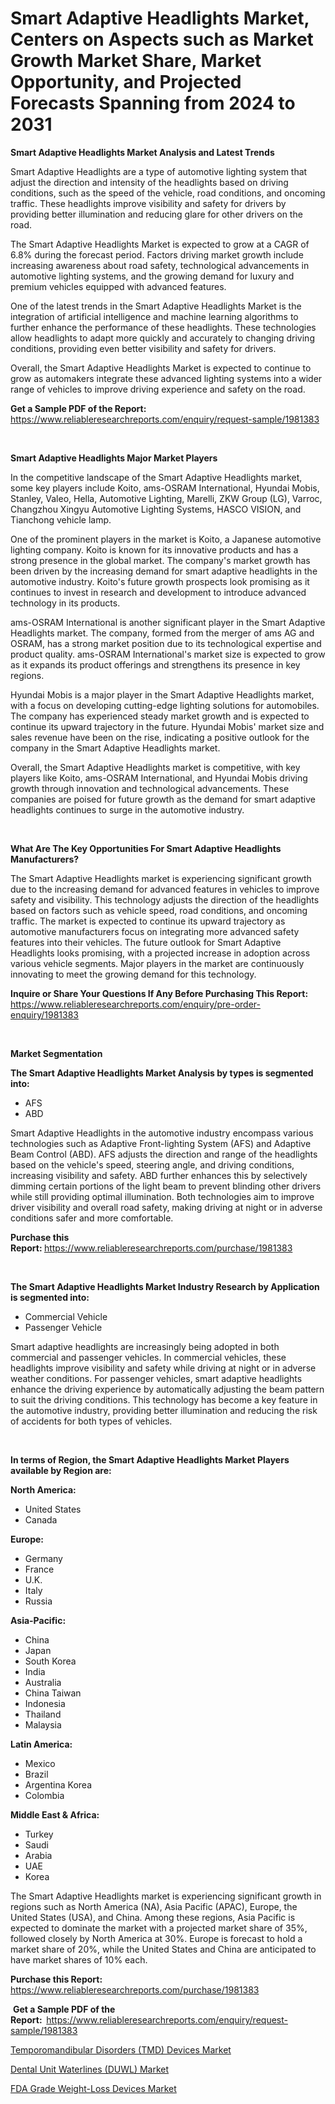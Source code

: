 <p><h1>Smart Adaptive Headlights Market, Centers on Aspects such as Market Growth Market Share, Market Opportunity, and Projected Forecasts Spanning from 2024 to 2031</h1></p><p><strong>Smart Adaptive Headlights Market Analysis and Latest Trends</strong></p>
<p><p>Smart Adaptive Headlights are a type of automotive lighting system that adjust the direction and intensity of the headlights based on driving conditions, such as the speed of the vehicle, road conditions, and oncoming traffic. These headlights improve visibility and safety for drivers by providing better illumination and reducing glare for other drivers on the road.</p><p>The Smart Adaptive Headlights Market is expected to grow at a CAGR of 6.8% during the forecast period. Factors driving market growth include increasing awareness about road safety, technological advancements in automotive lighting systems, and the growing demand for luxury and premium vehicles equipped with advanced features.</p><p>One of the latest trends in the Smart Adaptive Headlights Market is the integration of artificial intelligence and machine learning algorithms to further enhance the performance of these headlights. These technologies allow headlights to adapt more quickly and accurately to changing driving conditions, providing even better visibility and safety for drivers.</p><p>Overall, the Smart Adaptive Headlights Market is expected to continue to grow as automakers integrate these advanced lighting systems into a wider range of vehicles to improve driving experience and safety on the road.</p></p>
<p><strong>Get a Sample PDF of the Report:&nbsp;</strong> <a href="https://www.reliableresearchreports.com/enquiry/request-sample/1981383">https://www.reliableresearchreports.com/enquiry/request-sample/1981383</a></p>
<p>&nbsp;</p>
<p><strong>Smart Adaptive Headlights Major Market Players</strong></p>
<p><p>In the competitive landscape of the Smart Adaptive Headlights market, some key players include Koito, ams-OSRAM International, Hyundai Mobis, Stanley, Valeo, Hella, Automotive Lighting, Marelli, ZKW Group (LG), Varroc, Changzhou Xingyu Automotive Lighting Systems, HASCO VISION, and Tianchong vehicle lamp.</p><p>One of the prominent players in the market is Koito, a Japanese automotive lighting company. Koito is known for its innovative products and has a strong presence in the global market. The company's market growth has been driven by the increasing demand for smart adaptive headlights in the automotive industry. Koito's future growth prospects look promising as it continues to invest in research and development to introduce advanced technology in its products.</p><p>ams-OSRAM International is another significant player in the Smart Adaptive Headlights market. The company, formed from the merger of ams AG and OSRAM, has a strong market position due to its technological expertise and product quality. ams-OSRAM International's market size is expected to grow as it expands its product offerings and strengthens its presence in key regions.</p><p>Hyundai Mobis is a major player in the Smart Adaptive Headlights market, with a focus on developing cutting-edge lighting solutions for automobiles. The company has experienced steady market growth and is expected to continue its upward trajectory in the future. Hyundai Mobis' market size and sales revenue have been on the rise, indicating a positive outlook for the company in the Smart Adaptive Headlights market.</p><p>Overall, the Smart Adaptive Headlights market is competitive, with key players like Koito, ams-OSRAM International, and Hyundai Mobis driving growth through innovation and technological advancements. These companies are poised for future growth as the demand for smart adaptive headlights continues to surge in the automotive industry.</p></p>
<p>&nbsp;</p>
<p><strong>What Are The Key Opportunities For Smart Adaptive Headlights Manufacturers?</strong></p>
<p><p>The Smart Adaptive Headlights market is experiencing significant growth due to the increasing demand for advanced features in vehicles to improve safety and visibility. This technology adjusts the direction of the headlights based on factors such as vehicle speed, road conditions, and oncoming traffic. The market is expected to continue its upward trajectory as automotive manufacturers focus on integrating more advanced safety features into their vehicles. The future outlook for Smart Adaptive Headlights looks promising, with a projected increase in adoption across various vehicle segments. Major players in the market are continuously innovating to meet the growing demand for this technology.</p></p>
<p><strong>Inquire or Share Your Questions If Any Before Purchasing This Report:</strong> <a href="https://www.reliableresearchreports.com/enquiry/pre-order-enquiry/1981383">https://www.reliableresearchreports.com/enquiry/pre-order-enquiry/1981383</a></p>
<p>&nbsp;</p>
<p><strong>Market Segmentation</strong></p>
<p><strong>The Smart Adaptive Headlights Market Analysis by types is segmented into:</strong></p>
<p><ul><li>AFS</li><li>ABD</li></ul></p>
<p><p>Smart Adaptive Headlights in the automotive industry encompass various technologies such as Adaptive Front-lighting System (AFS) and Adaptive Beam Control (ABD). AFS adjusts the direction and range of the headlights based on the vehicle's speed, steering angle, and driving conditions, increasing visibility and safety. ABD further enhances this by selectively dimming certain portions of the light beam to prevent blinding other drivers while still providing optimal illumination. Both technologies aim to improve driver visibility and overall road safety, making driving at night or in adverse conditions safer and more comfortable.</p></p>
<p><strong>Purchase this Report:&nbsp;</strong><a href="https://www.reliableresearchreports.com/purchase/1981383">https://www.reliableresearchreports.com/purchase/1981383</a></p>
<p>&nbsp;</p>
<p><strong>The Smart Adaptive Headlights Market Industry Research by Application is segmented into:</strong></p>
<p><ul><li>Commercial Vehicle</li><li>Passenger Vehicle</li></ul></p>
<p><p>Smart adaptive headlights are increasingly being adopted in both commercial and passenger vehicles. In commercial vehicles, these headlights improve visibility and safety while driving at night or in adverse weather conditions. For passenger vehicles, smart adaptive headlights enhance the driving experience by automatically adjusting the beam pattern to suit the driving conditions. This technology has become a key feature in the automotive industry, providing better illumination and reducing the risk of accidents for both types of vehicles.</p></p>
<p>&nbsp;</p>
<p><strong>In terms of Region, the Smart Adaptive Headlights Market Players available by Region are:</strong></p>
<p>
    <p> <strong> North America: </strong>
        <ul>
            <li>United States</li>
            <li>Canada</li>
        </ul>
        </p> 
    <p> <strong> Europe: </strong>
        <ul>
            <li>Germany</li>
            <li>France</li>
            <li>U.K.</li>
            <li>Italy</li>
            <li>Russia</li>
        </ul>
        </p> 
    <p> <strong> Asia-Pacific: </strong>
        <ul>
            <li>China</li>
            <li>Japan</li>
            <li>South Korea</li>
            <li>India</li>
            <li>Australia</li>
            <li>China Taiwan</li>
            <li>Indonesia</li>
            <li>Thailand</li>
            <li>Malaysia</li>
        </ul>
        </p> 
    <p> <strong> Latin America: </strong>
        <ul>
            <li>Mexico</li>
            <li>Brazil</li>
            <li>Argentina Korea</li>
            <li>Colombia</li>
        </ul>
        </p> 
    <p> <strong> Middle East & Africa: </strong>
        <ul>
            <li>Turkey</li>
            <li>Saudi</li>
            <li>Arabia</li>
            <li>UAE</li>
            <li>Korea</li>
        </ul>
    </p>
    </p>
<p><p>The Smart Adaptive Headlights market is experiencing significant growth in regions such as North America (NA), Asia Pacific (APAC), Europe, the United States (USA), and China. Among these regions, Asia Pacific is expected to dominate the market with a projected market share of 35%, followed closely by North America at 30%. Europe is forecast to hold a market share of 20%, while the United States and China are anticipated to have market shares of 10% each.</p></p>
<p><strong>Purchase this Report: </strong><a href="https://www.reliableresearchreports.com/purchase/1981383">https://www.reliableresearchreports.com/purchase/1981383</a></p>
<p>&nbsp;<strong>Get a Sample PDF of the Report:&nbsp;&nbsp;</strong><a href="https://www.reliableresearchreports.com/enquiry/request-sample/1981383">https://www.reliableresearchreports.com/enquiry/request-sample/1981383</a></p>
<p><strong></strong></p>
<p><p><a href="https://view.publitas.com/reportprime-1/temporomandibular-disorders-tmd-devices-market-size-growing-and-forecasted-for-period-from-2023-2030-and-provides-complete-market-analysis-of-this-market/">Temporomandibular Disorders (TMD) Devices Market</a></p><p><a href="https://view.publitas.com/reportprime-1/dental-unit-waterlines-duwl-market-size-market-trends-and-growth-outlook-forecasted-for-period-from-2023-to-2030/">Dental Unit Waterlines (DUWL) Market</a></p><p><a href="https://view.publitas.com/reportprime-1/fda-grade-weight-loss-devices-market-size-evaluating-its-market-trends-growth-and-projections-2023-2030/">FDA Grade Weight-Loss Devices Market</a></p></p>
